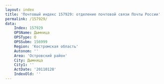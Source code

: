 ```yaml
---
layout: index
title: 'Почтовый индекс 157929: отделение почтовой связи Почты России'
permalink: /157929/
data:
    Index: 157929
    OPSName: Дымница
    OPSType: О
    OPSSubm: 156999
    Region: 'Костромская область'
    Autonom: ''
    Area: 'Островский район'
    City: Дымница
    City1: ''
    ActDate: '20110128'
    IndexOld: ''
---
```


